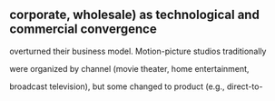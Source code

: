## corporate, wholesale) as technological and commercial convergence

overturned their business model. Motion-picture studios traditionally

were organized by channel (movie theater, home entertainment,

broadcast television), but some changed to product (e.g., direct-to-